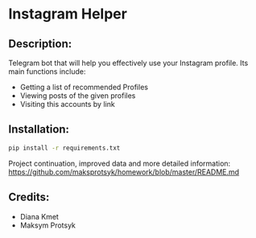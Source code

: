 # Instagram Helper

## Description:
Telegram bot that will help you effectively use your Instagram profile.
Its main functions include:
* Getting a list of recommended Profiles
* Viewing posts of the given profiles
* Visiting this accounts by link

## Installation:
```bash
pip install -r requirements.txt
```

Project continuation, improved data and more detailed information:
https://github.com/maksprotsyk/homework/blob/master/README.md

## Credits:
* Diana Kmet
* Maksym Protsyk
